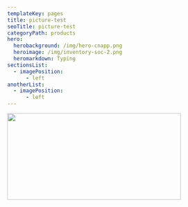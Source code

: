 ```yaml
---
templateKey: pages
title: picture-test
seoTitle: picture-test
categoryPath: products
hero:
  herobackground: /img/hero-cnapp.png
  heroimage: /img/inventory-soc-2.png
  heromarkdown: Typing
sectionsList:
  - imagePosition:
      - left
anotherList:
  - imagePosition:
      - left
---
```

<img src="/img/mockup.png" alt="" title="100" class=" rounded-md " style="width:25rem;height:12.5rem;"/>